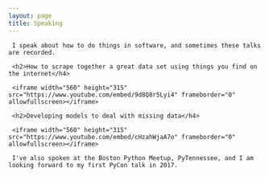 ```yaml
---
layout: page
title: Speaking 
---
```


<div class="post">
     
     I speak about how to do things in software, and sometimes these talks are recorded.

     <h2>How to scrape together a great data set using things you find on the internet</h4>

     <iframe width="560" height="315" src="https://www.youtube.com/embed/9d8Q8r5Lyi4" frameborder="0" allowfullscreen></iframe>

     <h2>Developing models to deal with missing data</h4>

     <iframe width="560" height="315" src="https://www.youtube.com/embed/cHzahWjaA7o" frameborder="0" allowfullscreen></iframe> 

     I've also spoken at the Boston Python Meetup, PyTennessee, and I am looking forward to my first PyCon talk in 2017.

</div>

